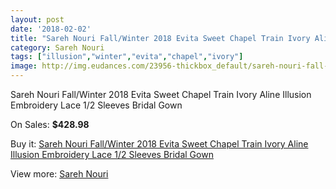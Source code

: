 ```yaml
---
layout: post
date: '2018-02-02'
title: "Sareh Nouri Fall/Winter 2018 Evita Sweet Chapel Train Ivory Aline Illusion Embroidery Lace 1/2 Sleeves Bridal Gown"
category: Sareh Nouri
tags: ["illusion","winter","evita","chapel","ivory"]
image: http://img.eudances.com/23956-thickbox_default/sareh-nouri-fall-winter-2018-evita-sweet-chapel-train-ivory-aline-illusion-embroidery-lace-1-2-sleeves-bridal-gown.jpg
---
```

Sareh Nouri Fall/Winter 2018 Evita Sweet Chapel Train Ivory Aline Illusion Embroidery Lace 1/2 Sleeves Bridal Gown

On Sales: **$428.98**
<a href="https://www.eudances.com/en/sareh-nouri/8004-sareh-nouri-fall-winter-2018-evita-sweet-chapel-train-ivory-aline-illusion-embroidery-lace-1-2-sleeves-bridal-gown.html"><amp-img layout="responsive" width="600" height="600" src="//img.eudances.com/23956-thickbox_default/sareh-nouri-fall-winter-2018-evita-sweet-chapel-train-ivory-aline-illusion-embroidery-lace-1-2-sleeves-bridal-gown.jpg" alt="Sareh Nouri Fall/Winter 2018 Evita Sweet Chapel Train Ivory Aline Illusion Embroidery Lace 1/2 Sleeves Bridal Gown 0" /></a>
<a href="https://www.eudances.com/en/sareh-nouri/8004-sareh-nouri-fall-winter-2018-evita-sweet-chapel-train-ivory-aline-illusion-embroidery-lace-1-2-sleeves-bridal-gown.html"><amp-img layout="responsive" width="600" height="600" src="//img.eudances.com/23960-thickbox_default/sareh-nouri-fall-winter-2018-evita-sweet-chapel-train-ivory-aline-illusion-embroidery-lace-1-2-sleeves-bridal-gown.jpg" alt="Sareh Nouri Fall/Winter 2018 Evita Sweet Chapel Train Ivory Aline Illusion Embroidery Lace 1/2 Sleeves Bridal Gown 1" /></a>
<a href="https://www.eudances.com/en/sareh-nouri/8004-sareh-nouri-fall-winter-2018-evita-sweet-chapel-train-ivory-aline-illusion-embroidery-lace-1-2-sleeves-bridal-gown.html"><amp-img layout="responsive" width="600" height="600" src="//img.eudances.com/23959-thickbox_default/sareh-nouri-fall-winter-2018-evita-sweet-chapel-train-ivory-aline-illusion-embroidery-lace-1-2-sleeves-bridal-gown.jpg" alt="Sareh Nouri Fall/Winter 2018 Evita Sweet Chapel Train Ivory Aline Illusion Embroidery Lace 1/2 Sleeves Bridal Gown 2" /></a>
<a href="https://www.eudances.com/en/sareh-nouri/8004-sareh-nouri-fall-winter-2018-evita-sweet-chapel-train-ivory-aline-illusion-embroidery-lace-1-2-sleeves-bridal-gown.html"><amp-img layout="responsive" width="600" height="600" src="//img.eudances.com/23958-thickbox_default/sareh-nouri-fall-winter-2018-evita-sweet-chapel-train-ivory-aline-illusion-embroidery-lace-1-2-sleeves-bridal-gown.jpg" alt="Sareh Nouri Fall/Winter 2018 Evita Sweet Chapel Train Ivory Aline Illusion Embroidery Lace 1/2 Sleeves Bridal Gown 3" /></a>
<a href="https://www.eudances.com/en/sareh-nouri/8004-sareh-nouri-fall-winter-2018-evita-sweet-chapel-train-ivory-aline-illusion-embroidery-lace-1-2-sleeves-bridal-gown.html"><amp-img layout="responsive" width="600" height="600" src="//img.eudances.com/23957-thickbox_default/sareh-nouri-fall-winter-2018-evita-sweet-chapel-train-ivory-aline-illusion-embroidery-lace-1-2-sleeves-bridal-gown.jpg" alt="Sareh Nouri Fall/Winter 2018 Evita Sweet Chapel Train Ivory Aline Illusion Embroidery Lace 1/2 Sleeves Bridal Gown 4" /></a>

Buy it: [Sareh Nouri Fall/Winter 2018 Evita Sweet Chapel Train Ivory Aline Illusion Embroidery Lace 1/2 Sleeves Bridal Gown](https://www.eudances.com/en/sareh-nouri/8004-sareh-nouri-fall-winter-2018-evita-sweet-chapel-train-ivory-aline-illusion-embroidery-lace-1-2-sleeves-bridal-gown.html "Sareh Nouri Fall/Winter 2018 Evita Sweet Chapel Train Ivory Aline Illusion Embroidery Lace 1/2 Sleeves Bridal Gown")

View more: [Sareh Nouri](https://www.eudances.com/en/121-sareh-nouri "Sareh Nouri")